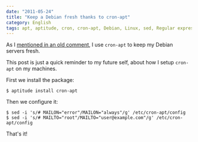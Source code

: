 ```yaml
---
date: "2011-05-24"
title: "Keep a Debian fresh thanks to cron-apt"
category: English
tags: apt, aptitude, cron, cron-apt, Debian, Linux, sed, Regular expression
---
```


As I [mentioned in an old comment](https://kevin.deldycke.com/2008/12/dpkg-apt-aptitude-commands/comment-page-1/#comment-4726), I use `cron-apt` to keep my Debian servers fresh.

This post is just a quick reminder to my future self, about how I setup `cron-apt` on my machines.

First we install the package:

```shell-session
$ aptitude install cron-apt
```

Then we configure it:

```shell-session
$ sed -i 's/# MAILON="error"/MAILON="always"/g' /etc/cron-apt/config
$ sed -i 's/# MAILTO="root"/MAILTO="user@example.com"/g' /etc/cron-apt/config
```

That's it!
